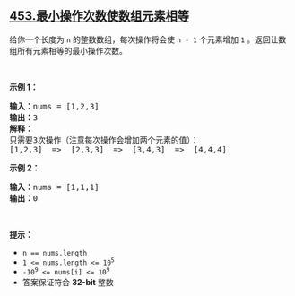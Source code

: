 ## [453.最小操作次数使数组元素相等](https://leetcode.cn/problems/minimum-moves-to-equal-array-elements/)
<p>给你一个长度为 <code>n</code> 的整数数组，每次操作将会使 <code>n - 1</code> 个元素增加 <code>1</code> 。返回让数组所有元素相等的最小操作次数。</p>

<p>&nbsp;</p>

<p><strong>示例 1：</strong></p>

<pre>
<strong>输入：</strong>nums = [1,2,3]
<strong>输出：</strong>3
<strong>解释：</strong>
只需要3次操作（注意每次操作会增加两个元素的值）：
[1,2,3]  =&gt;  [2,3,3]  =&gt;  [3,4,3]  =&gt;  [4,4,4]
</pre>

<p><strong>示例 2：</strong></p>

<pre>
<strong>输入：</strong>nums = [1,1,1]
<strong>输出：</strong>0
</pre>

<p>&nbsp;</p>

<p><strong>提示：</strong></p>

<ul>
	<li><code>n == nums.length</code></li>
	<li><code>1 &lt;= nums.length &lt;= 10<sup>5</sup></code></li>
	<li><code>-10<sup>9</sup> &lt;= nums[i] &lt;= 10<sup>9</sup></code></li>
	<li>答案保证符合 <strong>32-bit</strong> 整数</li>
</ul>

